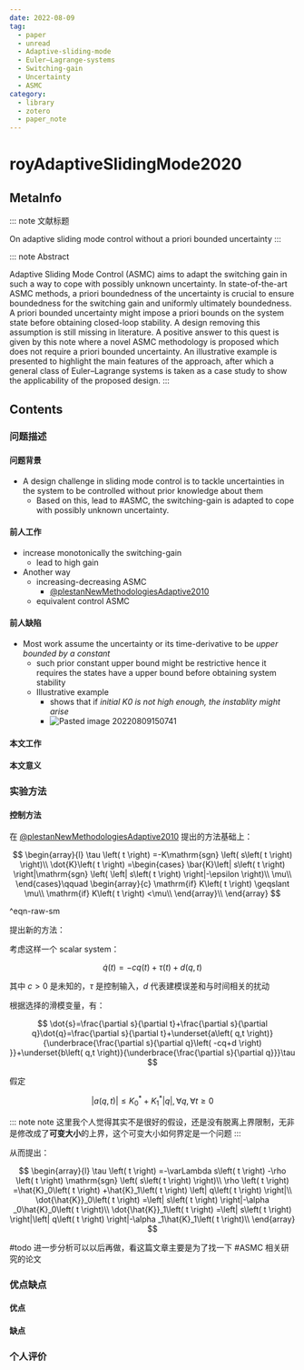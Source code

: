 ```yaml
---
date: 2022-08-09
tag:
  - paper
  - unread
  - Adaptive-sliding-mode
  - Euler–Lagrange-systems
  - Switching-gain
  - Uncertainty
  - ASMC
category:
  - library
  - zotero
  - paper_note
---
```



# royAdaptiveSlidingMode2020

## MetaInfo

::: note 文献标题

 On adaptive sliding mode control without a priori bounded uncertainty
:::

::: note Abstract

Adaptive Sliding Mode Control (ASMC) aims to adapt the switching gain in such a way to cope with possibly unknown uncertainty. In state-of-the-art ASMC methods, a priori boundedness of the uncertainty is crucial to ensure boundedness for the switching gain and uniformly ultimately boundedness. A priori bounded uncertainty might impose a priori bounds on the system state before obtaining closed-loop stability. A design removing this assumption is still missing in literature. A positive answer to this quest is given by this note where a novel ASMC methodology is proposed which does not require a priori bounded uncertainty. An illustrative example is presented to highlight the main features of the approach, after which a general class of Euler–Lagrange systems is taken as a case study to show the applicability of the proposed design.
:::


## Contents

### 问题描述

#### 问题背景

- A design challenge in sliding mode control is to tackle uncertainties in the system to be controlled without prior knowledge about them
	- Based on this, lead to #ASMC, the switching-gain is adapted to cope with possibly unknown uncertainty.

#### 前人工作

- increase monotonically the switching-gain
	- lead to high gain
- Another way
	- increasing-decreasing ASMC
		- [@plestanNewMethodologiesAdaptive2010](./@plestanNewMethodologiesAdaptive2010.md)
	- equivalent control ASMC

#### 前人缺陷

- Most work assume the uncertainty or its time-derivative to be *upper bounded by a constant*
	- such prior constant upper bound might be restrictive hence it requires the states have a upper bound before obtaining system stability
	- Illustrative example
		- shows that if *initial K0 is not high enough, the instablity might arise*
		- ![Pasted image 20220809150741](./assets/Pasted-image-20220809150741.png)


#### 本文工作

#### 本文意义

### 实验方法

#### 控制方法

在 [@plestanNewMethodologiesAdaptive2010](./@plestanNewMethodologiesAdaptive2010.md) 提出的方法基础上：


$$
\begin{array}{l}
	\tau \left( t \right) =-K\mathrm{sgn} \left( s\left( t \right) \right)\\
	\dot{K}\left( t \right) =\begin{cases}
	\bar{K}\left| s\left( t \right) \right|\mathrm{sgn} \left( \left| s\left( t \right) \right|-\epsilon \right)\\
	\mu\\
\end{cases}\qquad \begin{array}{c}
	\mathrm{if} K\left( t \right) \geqslant \mu\\
	\mathrm{if} K\left( t \right) <\mu\\
\end{array}\\
\end{array}
$$

^eqn-raw-sm

提出新的方法：

考虑这样一个 scalar system：


$$
\dot{q}(t)=-cq(t)+\tau (t)+d(q,t)
$$


其中 $c>0$ 是未知的，$\tau$ 是控制输入，$d$ 代表建模误差和与时间相关的扰动

根据选择的滑模变量，有：


$$
\dot{s}=\frac{\partial s}{\partial t}+\frac{\partial s}{\partial q}\dot{q}=\frac{\partial s}{\partial t}+\underset{a\left( q,t \right)}{\underbrace{\frac{\partial s}{\partial q}\left( -cq+d \right) }}+\underset{b\left( q,t \right)}{\underbrace{\frac{\partial s}{\partial q}}}\tau 
$$


假定

$$
\left| a\left( q,t \right) \right|\leqslant K_{0}^{*}+K_{1}^{*}\left| q \right|,\forall q,\forall t\geqslant 0
$$


::: note note
这里我个人觉得其实不是很好的假设，还是没有脱离上界限制，无非是修改成了**可变大小**的上界，这个可变大小如何界定是一个问题
:::


从而提出：


$$
\begin{array}{l}
	\tau \left( t \right) =-\varLambda s\left( t \right) -\rho \left( t \right) \mathrm{sgn} \left( s\left( t \right) \right)\\
	\rho \left( t \right) =\hat{K}_0\left( t \right) +\hat{K}_1\left( t \right) \left| q\left( t \right) \right|\\
	\dot{\hat{K}}_0\left( t \right) =\left| s\left( t \right) \right|-\alpha _0\hat{K}_0\left( t \right)\\
	\dot{\hat{K}}_1\left( t \right) =\left| s\left( t \right) \right|\left| q\left( t \right) \right|-\alpha _1\hat{K}_1\left( t \right)\\
\end{array}
$$


#todo 进一步分析可以以后再做，看这篇文章主要是为了找一下 #ASMC 相关研究的论文

### 优点缺点

#### 优点

#### 缺点

### 个人评价
